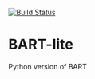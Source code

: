 [![Build Status](https://travis-ci.org/SlaybaughLab/BART-lite.svg?branch=master)](https://travis-ci.org/SlaybaughLab/BART-lite)

# BART-lite
Python version of BART
